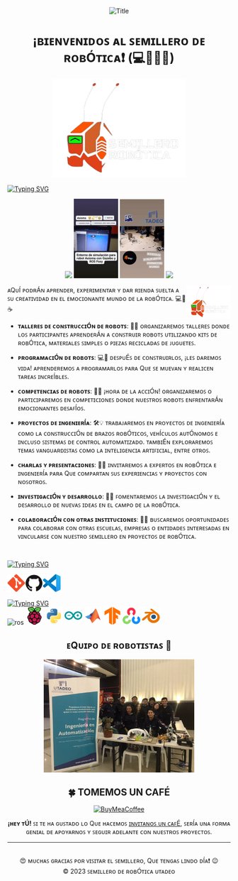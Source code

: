 <div align="center">

<img src="https://readme-typing-svg.herokuapp.com?font=Architects+Daughter&color=%2338C2FF&size=50&center=true&vCenter=true&height=70&width=950&lines=¡La+revolución+robótica+comienza+aquí!" alt="Title"></img>

# ¡​ʙɪᴇɴᴠᴇɴɪᴅᴏꜱ ᴀʟ ꜱᴇᴍɪʟʟᴇʀᴏ ᴅᴇ ʀᴏʙÓᴛɪᴄᴀ❗ (💻💖🤖🎉)

<img src="/img/semillero/background.png" width="300"/>
	
	
</div>

[![Typing SVG](https://readme-typing-svg.herokuapp.com?font=comfortaa&color=016EEA&size=22&width=600&lines=Diseñar🎨+Desarrollar🛠️+Construir🏗️+Programar💻;Investigar🔍+Optimizar📈+Simular🔄+Modelar🏭)](https://git.io/typing-svg)

<div align="center">
<img src="/img/semillero/siro.gif" width="100"/>
<img src="/img/semillero/simulacion.gif" width="100"/>
<img src="/img/semillero/carrera.gif" width="100"/>
<img src="/img/semillero/teleoperado.gif" width="100"/>
</div>

<a href="#"><img src="/img/semillero/background.png" width="100" align="right"  alt="robot siro"/></a>

ᴀQᴜÍ ᴘᴏᴅʀÁɴ ᴀᴘʀᴇɴᴅᴇʀ, ᴇxᴘᴇʀɪᴍᴇɴᴛᴀʀ ʏ ᴅᴀʀ ʀɪᴇɴᴅᴀ ꜱᴜᴇʟᴛᴀ ᴀ ꜱᴜ ᴄʀᴇᴀᴛɪᴠɪᴅᴀᴅ ᴇɴ ᴇʟ ᴇᴍᴏᴄɪᴏɴᴀɴᴛᴇ ᴍᴜɴᴅᴏ ᴅᴇ ʟᴀ ʀᴏʙÓᴛɪᴄᴀ. 💻💖☕

- **ᴛᴀʟʟᴇʀᴇꜱ ᴅᴇ ᴄᴏɴꜱᴛʀᴜᴄᴄɪÓɴ ᴅᴇ ʀᴏʙᴏᴛꜱ**: 🤖🔧 ᴏʀɢᴀɴɪᴢᴀʀᴇᴍᴏꜱ ᴛᴀʟʟᴇʀᴇꜱ ᴅᴏɴᴅᴇ ʟᴏꜱ ᴘᴀʀᴛɪᴄɪᴘᴀɴᴛᴇꜱ ᴀᴘʀᴇɴᴅᴇʀÁɴ ᴀ ᴄᴏɴꜱᴛʀᴜɪʀ ʀᴏʙᴏᴛꜱ ᴜᴛɪʟɪᴢᴀɴᴅᴏ ᴋɪᴛꜱ ᴅᴇ ʀᴏʙÓᴛɪᴄᴀ, ᴍᴀᴛᴇʀɪᴀʟᴇꜱ ꜱɪᴍᴘʟᴇꜱ ᴏ ᴘɪᴇᴢᴀꜱ ʀᴇᴄɪᴄʟᴀᴅᴀꜱ ᴅᴇ ᴊᴜɢᴜᴇᴛᴇꜱ.
  
- **ᴘʀᴏɢʀᴀᴍᴀᴄɪÓɴ ᴅᴇ ʀᴏʙᴏᴛꜱ**: 💻🤖 ᴅᴇꜱᴘᴜÉꜱ ᴅᴇ ᴄᴏɴꜱᴛʀᴜɪʀʟᴏꜱ, ¡ʟᴇꜱ ᴅᴀʀᴇᴍᴏꜱ ᴠɪᴅᴀ! ᴀᴘʀᴇɴᴅᴇʀᴇᴍᴏꜱ ᴀ ᴘʀᴏɢʀᴀᴍᴀʀʟᴏꜱ ᴘᴀʀᴀ Qᴜᴇ ꜱᴇ ᴍᴜᴇᴠᴀɴ ʏ ʀᴇᴀʟɪᴄᴇɴ ᴛᴀʀᴇᴀꜱ ɪɴᴄʀᴇÍʙʟᴇꜱ.
  
- **ᴄᴏᴍᴘᴇᴛᴇɴᴄɪᴀꜱ ᴅᴇ ʀᴏʙᴏᴛꜱ**: 🏁🤖 ¡ʜᴏʀᴀ ᴅᴇ ʟᴀ ᴀᴄᴄɪÓɴ! ᴏʀɢᴀɴɪᴢᴀʀᴇᴍᴏꜱ ᴏ ᴘᴀʀᴛɪᴄɪᴘᴀʀᴇᴍᴏꜱ ᴇɴ ᴄᴏᴍᴘᴇᴛɪᴄɪᴏɴᴇꜱ ᴅᴏɴᴅᴇ ɴᴜᴇꜱᴛʀᴏꜱ ʀᴏʙᴏᴛꜱ ᴇɴꜰʀᴇɴᴛᴀʀÁɴ ᴇᴍᴏᴄɪᴏɴᴀɴᴛᴇꜱ ᴅᴇꜱᴀꜰÍᴏꜱ.
  
- **ᴘʀᴏʏᴇᴄᴛᴏꜱ ᴅᴇ ɪɴɢᴇɴɪᴇʀÍᴀ**: 🛠️💡 ᴛʀᴀʙᴀᴊᴀʀᴇᴍᴏꜱ ᴇɴ ᴘʀᴏʏᴇᴄᴛᴏꜱ ᴅᴇ ɪɴɢᴇɴɪᴇʀÍᴀ ᴄᴏᴍᴏ ʟᴀ ᴄᴏɴꜱᴛʀᴜᴄᴄɪÓɴ ᴅᴇ ʙʀᴀᴢᴏꜱ ʀᴏʙÓᴛɪᴄᴏꜱ, ᴠᴇʜÍᴄᴜʟᴏꜱ ᴀᴜᴛÓɴᴏᴍᴏꜱ ᴇ ɪɴᴄʟᴜꜱᴏ ꜱɪꜱᴛᴇᴍᴀꜱ ᴅᴇ ᴄᴏɴᴛʀᴏʟ ᴀᴜᴛᴏᴍᴀᴛɪᴢᴀᴅᴏ. ᴛᴀᴍʙɪÉɴ ᴇxᴘʟᴏʀᴀʀᴇᴍᴏꜱ ᴛᴇᴍᴀꜱ ᴠᴀɴɢᴜᴀʀᴅɪꜱᴛᴀꜱ ᴄᴏᴍᴏ ʟᴀ ɪɴᴛᴇʟɪɢᴇɴᴄɪᴀ ᴀʀᴛɪꜰɪᴄɪᴀʟ, ᴇɴᴛʀᴇ ᴏᴛʀᴏꜱ.
  
- **ᴄʜᴀʀʟᴀꜱ ʏ ᴘʀᴇꜱᴇɴᴛᴀᴄɪᴏɴᴇꜱ**: 🎤💬 ɪɴᴠɪᴛᴀʀᴇᴍᴏꜱ ᴀ ᴇxᴘᴇʀᴛᴏꜱ ᴇɴ ʀᴏʙÓᴛɪᴄᴀ ᴇ ɪɴɢᴇɴɪᴇʀÍᴀ ᴘᴀʀᴀ Qᴜᴇ ᴄᴏᴍᴘᴀʀᴛᴀɴ ꜱᴜꜱ ᴇxᴘᴇʀɪᴇɴᴄɪᴀꜱ ʏ ᴘʀᴏʏᴇᴄᴛᴏꜱ ᴄᴏɴ ɴᴏꜱᴏᴛʀᴏꜱ.
  
- **ɪɴᴠᴇꜱᴛɪɢᴀᴄɪÓɴ ʏ ᴅᴇꜱᴀʀʀᴏʟʟᴏ**: 🚀🔬 ꜰᴏᴍᴇɴᴛᴀʀᴇᴍᴏꜱ ʟᴀ ɪɴᴠᴇꜱᴛɪɢᴀᴄɪÓɴ ʏ ᴇʟ ᴅᴇꜱᴀʀʀᴏʟʟᴏ ᴅᴇ ɴᴜᴇᴠᴀꜱ ɪᴅᴇᴀꜱ ᴇɴ ᴇʟ ᴄᴀᴍᴘᴏ ᴅᴇ ʟᴀ ʀᴏʙÓᴛɪᴄᴀ.
  
- **ᴄᴏʟᴀʙᴏʀᴀᴄɪÓɴ ᴄᴏɴ ᴏᴛʀᴀꜱ ɪɴꜱᴛɪᴛᴜᴄɪᴏɴᴇꜱ**: 🤝🏫 ʙᴜꜱᴄᴀʀᴇᴍᴏꜱ ᴏᴘᴏʀᴛᴜɴɪᴅᴀᴅᴇꜱ ᴘᴀʀᴀ ᴄᴏʟᴀʙᴏʀᴀʀ ᴄᴏɴ ᴏᴛʀᴀꜱ ᴇꜱᴄᴜᴇʟᴀꜱ, ᴇᴍᴘʀᴇꜱᴀꜱ ᴏ ᴇɴᴛɪᴅᴀᴅᴇꜱ ɪɴᴛᴇʀᴇꜱᴀᴅᴀꜱ ᴇɴ ᴠɪɴᴄᴜʟᴀʀꜱᴇ ᴄᴏɴ ɴᴜᴇꜱᴛʀᴏ ꜱᴇᴍɪʟʟᴇʀᴏ ᴇɴ ᴘʀᴏʏᴇᴄᴛᴏꜱ ᴅᴇ ʀᴏʙÓᴛɪᴄᴀ.


 
<br>

[![Typing SVG](https://readme-typing-svg.herokuapp.com?font=comfortaa&color=016EEA&size=24&width=500&lines=Basic)](https://git.io/typing-svg)<br>


<img src="https://github.com/devicons/devicon/blob/master/icons/git/git-original.svg" title="Git" alt="Git" width="40" height="40"/><img src="https://github.com/devicons/devicon/blob/master/icons/github/github-original.svg" title="github" alt="github" width="40" height="40"/><img src="https://github.com/devicons/devicon/blob/master/icons/vscode/vscode-original.svg" title="vscode" alt="vscode" width="40" height="40"/>
<br>
	
[![Typing SVG](https://readme-typing-svg.herokuapp.com?font=comfortaa&color=016EEA&size=24&width=500&lines=Robotics)](https://git.io/typing-svg)<br>
<img src="https://upload.wikimedia.org/wikipedia/commons/b/bb/Ros_logo.svg" title="ros" alt="ros" width="80" height="40"/>
<img src="https://github.com/devicons/devicon/blob/master/icons/raspberrypi/raspberrypi-original.svg" title="arduino" alt="arduino" width="40" height="40"/>
<img src="https://github.com/devicons/devicon/blob/master/icons/python/python-original.svg" title="python" alt="python" width="40" height="40"/>
<img src="https://github.com/devicons/devicon/blob/master/icons/arduino/arduino-original.svg" title="RaspberryPi" alt="RaspberryPi" width="40" height="40"/>
<img src="https://github.com/devicons/devicon/blob/master/icons/matlab/matlab-original.svg" title="matlab" alt="matlab" width="40" height="40"/>
<img src="https://github.com/devicons/devicon/blob/master/icons/tensorflow/tensorflow-original.svg" title="TensorFlow" alt="TensorFlow" width="40" height="40"/>
<img src="https://github.com/devicons/devicon/blob/master/icons/opencv/opencv-original.svg" title="opencv" alt="opencv" width="40" height="40"/>
<img src="https://github.com/devicons/devicon/blob/master/icons/blender/blender-original.svg" title="blender" alt="blender" width="40" height="40"/>
	

<div align="center">

## ᴇQᴜɪᴘᴏ ᴅᴇ ʀᴏʙᴏᴛɪꜱᴛᴀꜱ 🤝
<img src="/img/semillero/team2.jpg" width="340"/>

## 🍀 TOMEMOS UN CAFÉ

[![BuyMeaCoffee](https://img.shields.io/badge/Buymeacoffee-%23FFDD00.svg?&style=for-the-badge&logo=buy-me-a-coffee&logoColor=black)](https://buymeacoff.ee)


**¡ʜᴇʏ ᴛÚ!** ꜱɪ ᴛᴇ ʜᴀ ɢᴜꜱᴛᴀᴅᴏ ʟᴏ Qᴜᴇ ʜᴀᴄᴇᴍᴏꜱ [ɪɴᴠɪᴛᴀɴᴏꜱ ᴜɴ ᴄᴀꜰÉ](ʜᴛᴛᴘꜱ://ʙᴍᴄ.xʏᴢ),  ꜱᴇʀÍᴀ ᴜɴᴀ ꜰᴏʀᴍᴀ ɢᴇɴɪᴀʟ ᴅᴇ ᴀᴘᴏʏᴀʀɴᴏꜱ ʏ ꜱᴇɢᴜɪʀ ᴀᴅᴇʟᴀɴᴛᴇ ᴄᴏɴ ɴᴜᴇꜱᴛʀᴏꜱ ᴘʀᴏʏᴇᴄᴛᴏꜱ.

---
	

<br>
 😍 ​ᴍᴜᴄʜᴀꜱ ɢʀᴀᴄɪᴀꜱ ᴘᴏʀ ᴠɪꜱɪᴛᴀʀ ᴇʟ ꜱᴇᴍɪʟʟᴇʀᴏ, Qᴜᴇ ᴛᴇɴɢᴀꜱ ʟɪɴᴅᴏ ᴅÍᴀ​❗ 😉
  <br/>  
  &copy; 2023 ꜱᴇᴍɪʟʟᴇʀᴏ ᴅᴇ ʀᴏʙÓᴛɪᴄᴀ ᴜᴛᴀᴅᴇᴏ
</div>
 
<!-- 
  Generar fuentes
  https://lingojam.com/FancyTextGenerator 
-->